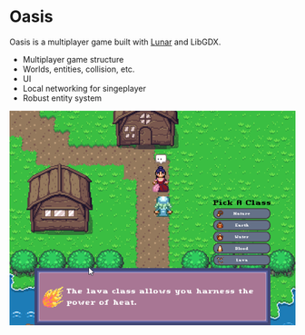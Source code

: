 # Oasis
Oasis is a multiplayer game built with [Lunar](https://github.com/Vrekt/LunarGdx) and LibGDX.
  - Multiplayer game structure
  - Worlds, entities, collision, etc.
  - UI
  - Local networking for singeplayer
  - Robust entity system

<p align="center">
  <img src="showcase.gif" alt="DIALOG UI">
</p>

